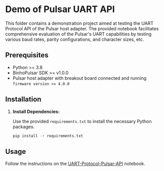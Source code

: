 # Demo of Pulsar UART API

This folder contains a demonstration project aimed at testing the UART Protocol API of the Pulsar host adapter. The provided notebook facilitates comprehensive evaluation of the Pulsar's UART capabilities by testing various baud rates, parity configurations, and character sizes, etc.

## Prerequisites

- Python >= 3.8
- BinhoPulsar SDK >= v1.0.0
- Pulsar host adapter with breakout board connected and running `firmware version >= 4.0.0`

## Installation

1. **Install Dependencies:**

   Use the provided `requirements.txt` to install the necessary Python packages.

   ```bash
   pip install -r requirements.txt
   ```

## Usage

Follow the instructions on the [UART-Protocol-Pulsar-API](UART-Protocol-Pulsar-API.ipynb) notebook.